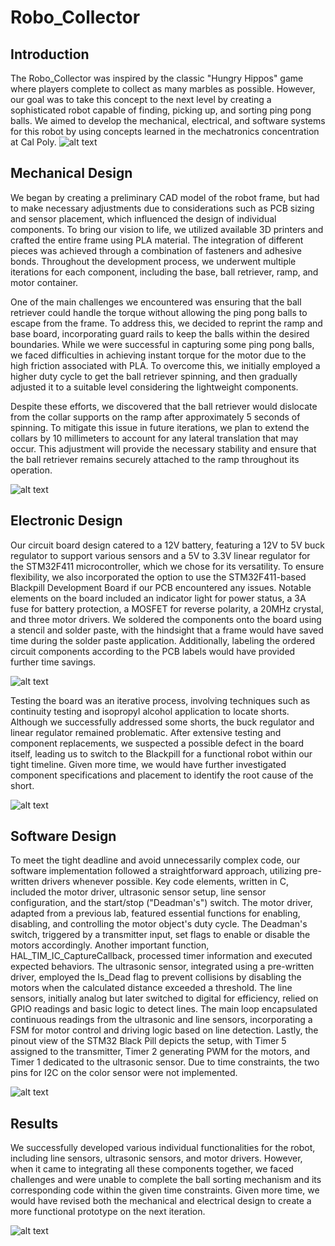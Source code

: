 # Robo_Collector

## Introduction
The Robo_Collector was inspired by the classic "Hungry Hippos" game where players complete to collect as many marbles as possible. However, our goal was to take this concept to the next level by creating a sophisticated robot capable of finding, picking up, and sorting ping pong balls. We aimed to develop the mechanical, electrical, and software systems for this robot by using concepts learned in the mechatronics concentration at Cal Poly.
![alt text](https://github.com/dave-reo/Robo_Collector/blob/Robo-Worker/Hungy_Hippo.jpg)
## Mechanical Design
We began by creating a preliminary CAD model of the robot frame, but had to make necessary adjustments due to considerations such as PCB sizing and sensor placement, which influenced the design of individual components. To bring our vision to life, we utilized available 3D printers and crafted the entire frame using PLA material. The integration of different pieces was achieved through a combination of fasteners and adhesive bonds. Throughout the development process, we underwent multiple iterations for each component, including the base, ball retriever, ramp, and motor container.

One of the main challenges we encountered was ensuring that the ball retriever could handle the torque without allowing the ping pong balls to escape from the frame. To address this, we decided to reprint the ramp and base board, incorporating guard rails to keep the balls within the desired boundaries. While we were successful in capturing some ping pong balls, we faced difficulties in achieving instant torque for the motor due to the high friction associated with PLA. To overcome this, we initially employed a higher duty cycle to get the ball retriever spinning, and then gradually adjusted it to a suitable level considering the lightweight components.

Despite these efforts, we discovered that the ball retriever would dislocate from the collar supports on the ramp after approximately 5 seconds of spinning. To mitigate this issue in future iterations, we plan to extend the collars by 10 millimeters to account for any lateral translation that may occur. This adjustment will provide the necessary stability and ensure that the ball retriever remains securely attached to the ramp throughout its operation.

![alt text](https://github.com/dave-reo/Robo_Collector/blob/Robo-Worker/Robo_Mechanical.jpg)


## Electronic Design
Our circuit board design catered to a 12V battery, featuring a 12V to 5V buck regulator to support various sensors and a 5V to 3.3V linear regulator for the STM32F411 microcontroller, which we chose for its versatility. To ensure flexibility, we also incorporated the option to use the STM32F411-based Blackpill Development Board if our PCB encountered any issues. Notable elements on the board included an indicator light for power status, a 3A fuse for battery protection, a MOSFET for reverse polarity, a 20MHz crystal, and three motor drivers. We soldered the components onto the board using a stencil and solder paste, with the hindsight that a frame would have saved time during the solder paste application. Additionally, labeling the ordered circuit components according to the PCB labels would have provided further time savings. 

![alt text](https://github.com/dave-reo/Robo_Collector/blob/Robo-Worker/Robo_Blackpill.jpg)

Testing the board was an iterative process, involving techniques such as continuity testing and isopropyl alcohol application to locate shorts. Although we successfully addressed some shorts, the buck regulator and linear regulator remained problematic. After extensive testing and component replacements, we suspected a possible defect in the board itself, leading us to switch to the Blackpill for a functional robot within our tight timeline. Given more time, we would have further investigated component specifications and placement to identify the root cause of the short.

![alt text](https://github.com/dave-reo/Robo_Collector/blob/Robo-Worker/Robo_Electrical.jpg)
## Software Design
To meet the tight deadline and avoid unnecessarily complex code, our software implementation followed a straightforward approach, utilizing pre-written drivers whenever possible. Key code elements, written in C, included the motor driver, ultrasonic sensor setup, line sensor configuration, and the start/stop ("Deadman's") switch. The motor driver, adapted from a previous lab, featured essential functions for enabling, disabling, and controlling the motor object's duty cycle. The Deadman's switch, triggered by a transmitter input, set flags to enable or disable the motors accordingly. Another important function, HAL_TIM_IC_CaptureCallback, processed timer information and executed expected behaviors. The ultrasonic sensor, integrated using a pre-written driver, employed the Is_Dead flag to prevent collisions by disabling the motors when the calculated distance exceeded a threshold. The line sensors, initially analog but later switched to digital for efficiency, relied on GPIO readings and basic logic to detect lines. The main loop encapsulated continuous readings from the ultrasonic and line sensors, incorporating a FSM for motor control and driving logic based on line detection. Lastly, the pinout view of the STM32 Black Pill depicts the setup, with Timer 5 assigned to the transmitter, Timer 2 generating PWM for the motors, and Timer 1 dedicated to the ultrasonic sensor. Due to time constraints, the two pins for I2C on the color sensor were not implemented.

![alt text](https://github.com/dave-reo/Robo_Collector/blob/Robo-Worker/Robo_Pinout.jpg)
## Results
We successfully developed various individual functionalities for the robot, including line sensors, ultrasonic sensors, and motor drivers. However, when it came to integrating all these components together, we faced challenges and were unable to complete the ball sorting mechanism and its corresponding code within the given time constraints. Given more time, we would have revised both the mechanical and electrical design to create a more functional prototype on the next iteration.

![alt text](https://github.com/dave-reo/Robo_Collector/blob/Robo-Worker/Robo_Result.jpg)

